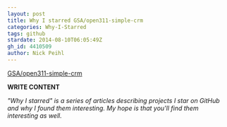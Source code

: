 ```yaml
---
layout: post
title: Why I starred GSA/open311-simple-crm
categories: Why-I-Starred
tags: github
stardate: 2014-08-10T06:05:49Z
gh_id: 4410509
author: Nick Peihl
---
```


[GSA/open311-simple-crm](https://github.com/GSA/open311-simple-crm)

**WRITE CONTENT**

*"Why I starred" is a series of articles describing projects I star on GitHub and why I found them interesting. My hope is that you'll find them interesting as well.*

